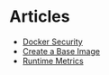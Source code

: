 
# Articles

-   [Docker Security](security/)
-   [Create a Base Image](baseimages/)
-   [Runtime Metrics](runmetrics/)

